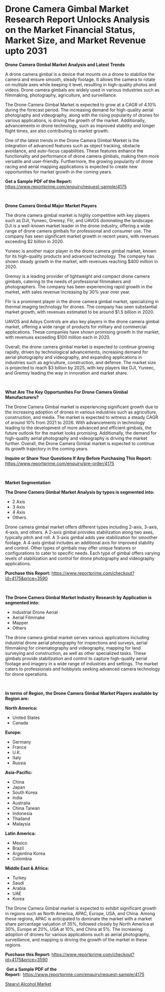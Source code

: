 <p><h1>Drone Camera Gimbal Market Research Report Unlocks Analysis on the Market Financial Status, Market Size, and Market Revenue upto 2031</h1></p><p><strong>Drone Camera Gimbal Market Analysis and Latest Trends</strong></p>
<p><p>A drone camera gimbal is a device that mounts on a drone to stabilize the camera and ensure smooth, steady footage. It allows the camera to rotate on multiple axes while keeping it level, resulting in high-quality photos and videos. Drone camera gimbals are widely used in various industries such as filmmaking, photography, agriculture, and surveillance.</p><p>The Drone Camera Gimbal Market is expected to grow at a CAGR of 4.10% during the forecast period. The increasing demand for high-quality aerial photography and videography, along with the rising popularity of drones for various applications, is driving the growth of the market. Additionally, advancements in drone technology, such as improved stability and longer flight times, are also contributing to market growth.</p><p>One of the latest trends in the Drone Camera Gimbal Market is the integration of advanced features such as object tracking, obstacle avoidance, and auto-focus capabilities. These features enhance the functionality and performance of drone camera gimbals, making them more versatile and user-friendly. Furthermore, the growing popularity of drone racing and aerial mapping applications is expected to create new opportunities for market growth in the coming years.</p></p>
<p><strong>Get a Sample PDF of the Report:&nbsp;</strong> <a href="https://www.reportprime.com/enquiry/request-sample/4175">https://www.reportprime.com/enquiry/request-sample/4175</a></p>
<p>&nbsp;</p>
<p><strong>Drone Camera Gimbal Major Market Players</strong></p>
<p><p>The drone camera gimbal market is highly competitive with key players such as DJI, Yuneec, Gremsy, Flir, and UAVOS dominating the landscape. DJI is a well-known market leader in the drone industry, offering a wide range of drone camera gimbals for professional and consumer use. The company has seen significant market growth in recent years, with revenues exceeding $2 billion in 2020.</p><p>Yuneec is another major player in the drone camera gimbal market, known for its high-quality products and advanced technology. The company has shown steady growth in the market, with revenues reaching $400 million in 2020.</p><p>Gremsy is a leading provider of lightweight and compact drone camera gimbals, catering to the needs of professional filmmakers and photographers. The company has been experiencing rapid growth in the market, with sales revenue increasing by 30% year over year.</p><p>Flir is a prominent player in the drone camera gimbal market, specializing in thermal imaging technology for drones. The company has seen substantial market growth, with revenues estimated to be around $1.5 billion in 2020.</p><p>UAVOS and Adsys Controls are also key players in the drone camera gimbal market, offering a wide range of products for military and commercial applications. These companies have shown promising growth in the market, with revenues exceeding $100 million each in 2020.</p><p>Overall, the drone camera gimbal market is expected to continue growing rapidly, driven by technological advancements, increasing demand for aerial photography and videography, and expanding applications in industries such as agriculture, construction, and defense. The market size is projected to reach $3 billion by 2025, with key players like DJI, Yuneec, and Gremsy leading the way in innovation and market share.</p></p>
<p>&nbsp;</p>
<p><strong>What Are The Key Opportunities For Drone Camera Gimbal Manufacturers?</strong></p>
<p><p>The Drone Camera Gimbal market is experiencing significant growth due to the increasing adoption of drones in various industries such as agriculture, construction, and media. The market is expected to witness a steady CAGR of around 10% from 2021 to 2026. With advancements in technology leading to the development of more advanced and efficient gimbals, the future outlook for the market looks promising. Additionally, the demand for high-quality aerial photography and videography is driving the market further. Overall, the Drone Camera Gimbal market is expected to continue its growth trajectory in the coming years.</p></p>
<p><strong>Inquire or Share Your Questions If Any Before Purchasing This Report:</strong> <a href="https://www.reportprime.com/enquiry/pre-order/4175">https://www.reportprime.com/enquiry/pre-order/4175</a></p>
<p>&nbsp;</p>
<p><strong>Market Segmentation</strong></p>
<p><strong>The Drone Camera Gimbal Market Analysis by types is segmented into:</strong></p>
<p><ul><li>2 Axis</li><li>3 Axis</li><li>4 Axis</li><li>Others</li></ul></p>
<p><p>Drone camera gimbal market offers different types including 2-axis, 3-axis, 4-axis, and others. A 2-axis gimbal provides stabilization along two axes, typically pitch and roll. A 3-axis gimbal adds yaw stabilization for smoother footage. A 4-axis gimbal includes an additional axis for improved stability and control. Other types of gimbals may offer unique features or configurations to cater to specific needs. Each type of gimbal offers varying levels of stabilization and control for drone photography and videography applications.</p></p>
<p><strong>Purchase this Report:&nbsp;</strong><a href="https://www.reportprime.com/checkout?id=4175&price=3590">https://www.reportprime.com/checkout?id=4175&price=3590</a></p>
<p>&nbsp;</p>
<p><strong>The Drone Camera Gimbal Market Industry Research by Application is segmented into:</strong></p>
<p><ul><li>Industrial Drone Aerial</li><li>Aerial Filmmake</li><li>Mapper</li><li>Others</li></ul></p>
<p><p>The drone camera gimbal market serves various applications including industrial drone aerial photography for inspections and surveys, aerial filmmaking for cinematography and videography, mapping for land surveying and construction, as well as other specialized tasks. These gimbals provide stabilization and control to capture high-quality aerial footage and imagery in a wide range of industries and settings. The market caters to professionals and hobbyists seeking advanced camera technology for drone operations.</p></p>
<p>&nbsp;</p>
<p><strong>In terms of Region, the Drone Camera Gimbal Market Players available by Region are:</strong></p>
<p>
    <p> <strong> North America: </strong>
        <ul>
            <li>United States</li>
            <li>Canada</li>
        </ul>
        </p> 
    <p> <strong> Europe: </strong>
        <ul>
            <li>Germany</li>
            <li>France</li>
            <li>U.K.</li>
            <li>Italy</li>
            <li>Russia</li>
        </ul>
        </p> 
    <p> <strong> Asia-Pacific: </strong>
        <ul>
            <li>China</li>
            <li>Japan</li>
            <li>South Korea</li>
            <li>India</li>
            <li>Australia</li>
            <li>China Taiwan</li>
            <li>Indonesia</li>
            <li>Thailand</li>
            <li>Malaysia</li>
        </ul>
        </p> 
    <p> <strong> Latin America: </strong>
        <ul>
            <li>Mexico</li>
            <li>Brazil</li>
            <li>Argentina Korea</li>
            <li>Colombia</li>
        </ul>
        </p> 
    <p> <strong> Middle East & Africa: </strong>
        <ul>
            <li>Turkey</li>
            <li>Saudi</li>
            <li>Arabia</li>
            <li>UAE</li>
            <li>Korea</li>
        </ul>
    </p>
    </p>
<p><p>The Drone Camera Gimbal market is expected to exhibit significant growth in regions such as North America, APAC, Europe, USA, and China. Among these regions, APAC is anticipated to dominate the market with a market share percentage valuation of 35%, followed closely by North America at 30%, Europe at 20%, USA at 10%, and China at 5%. The increasing adoption of drones for various applications such as aerial photography, surveillance, and mapping is driving the growth of the market in these regions.</p></p>
<p><strong>Purchase this Report: </strong><a href="https://www.reportprime.com/checkout?id=4175&price=3590">https://www.reportprime.com/checkout?id=4175&price=3590</a></p>
<p>&nbsp;<strong>Get a Sample PDF of the Report:&nbsp;&nbsp;</strong><a href="https://www.reportprime.com/enquiry/request-sample/4175">https://www.reportprime.com/enquiry/request-sample/4175</a></p>
<p><strong></strong></p>
<p><p><a href="https://chivalrous-flock-a86.notion.site/Stearyl-Alcohol-Market-Analysis-and-Market-Size-Global-Industry-Overview-Market-Segmentation-and-F-0517aa65c4b64b648f66388737fb5c80">Stearyl Alcohol Market</a></p></p>